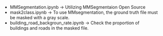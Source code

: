 - MMSegmentation.ipynb -> Utilizing MMSegmentaion Open Source
- mask2class.ipynb -> To use MMsegmentation, the ground truth file must be masked with a gray scale.
- building_road_backgroun_rate.ipynb -> Check the proportion of buildings and roads in the masked file.
